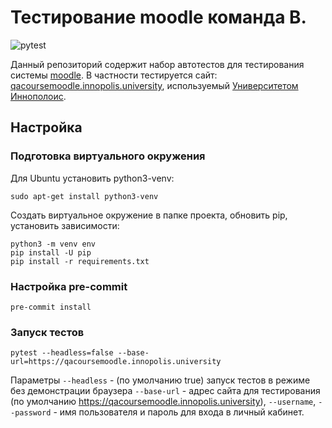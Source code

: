# Тестирование moodle команда B.

![pytest](https://github.com/eximius8/team_b_testing_assignment/actions/workflows/python-app.yml/badge.svg)

Данный репозиторий содержит набор автотестов для тестирования системы [moodle](https://moodle.org/). В частности тестируется сайт: [qacoursemoodle.innopolis.university](https://qacoursemoodle.innopolis.university/), используемый [Университетом Иннополоис](https://innopolis.university/).

##  Настройка

### Подготовка виртуального окружения

Для Ubuntu установить python3-venv:

```
sudo apt-get install python3-venv
```

Создать виртуальное окружение в папке проекта, обновить pip, установить зависимости:

```
python3 -m venv env
pip install -U pip
pip install -r requirements.txt
```

### Настройка pre-commit

```
pre-commit install
```

### Запуск тестов

```
pytest --headless=false --base-url=https://qacoursemoodle.innopolis.university
```
Параметры `--headless` - (по умолчанию true) запуск тестов в режиме без демонстрации браузера `--base-url` - адрес сайта для тестирования (по умолчанию https://qacoursemoodle.innopolis.university), `--username`, `--password` - имя пользователя и пароль для входа в личный кабинет.
